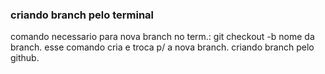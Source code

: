 ### criando branch pelo terminal

comando necessario para nova branch no term.:
git checkout -b nome da branch.
esse comando cria e troca p/ a nova branch.
criando branch pelo github.
